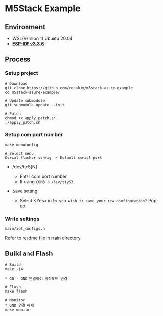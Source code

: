 # M5Stack Example

## Environment

* WSL(Version 1) Ubuntu 20.04
* [**ESP-IDF v3.3.6**](https://docs.espressif.com/projects/esp-idf/en/v3.3.6/get-started/linux-setup.html)

## Process 
### Setup project

```
# Download
git clone https://github.com/renakim/m5stack-azure-example
cd m5stack-azure-example/

# Update submodule
git submodule update --init

# Patch
chmod +x apply_patch.sh
./apply_patch.sh
```

### Setup com port number

```
make menuconfig

# Select menu
Serial flasher config -> Default serial port
```
* /dev/ttyS[N]
  * Enter com port number
  * If using `COM3` -> `/dev/ttyS3`

* Save setting
  * Select \<Yes\> in `Do you wish to save your new configuration?` Pop-up


### Write settings

`main/iot_configs.h`

Refer to [readme file](main/readme.md) in main directory.


## Build and Flash
```
# Build
make -j4

* G0 - GND 연결하여 동작모드 변경

# Flash
make flash

# Monitor
* GND 연결 해제
make monitor
```
